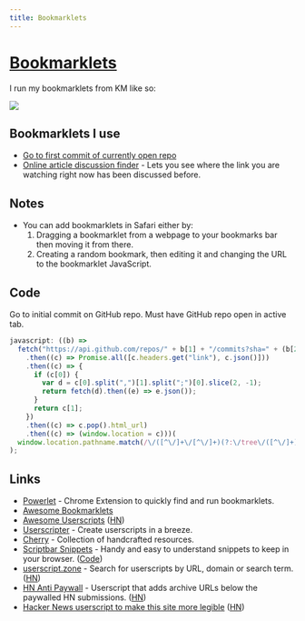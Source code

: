 ```yaml
---
title: Bookmarklets
---
```


# [Bookmarklets](http://en.wikipedia.org/wiki/Bookmarklet)

I run my bookmarklets from KM like so:

![](https://i.imgur.com/UIQNrjr.png)

## Bookmarklets I use

- [Go to first commit of currently open repo](#code)
- [Online article discussion finder](https://github.com/theoretick/discuss-it) - Lets you see where the link you are watching right now has been discussed before.

## Notes

- You can add bookmarklets in Safari either by:
  1. Dragging a bookmarklet from a webpage to your bookmarks bar then moving it from there.
  2. Creating a random bookmark, then editing it and changing the URL to the bookmarklet JavaScript.

## Code

Go to initial commit on GitHub repo. Must have GitHub repo open in active tab.

```js
javascript: ((b) =>
  fetch("https://api.github.com/repos/" + b[1] + "/commits?sha=" + (b[2] || ""))
    .then((c) => Promise.all([c.headers.get("link"), c.json()]))
    .then((c) => {
      if (c[0]) {
        var d = c[0].split(",")[1].split(";")[0].slice(2, -1);
        return fetch(d).then((e) => e.json());
      }
      return c[1];
    })
    .then((c) => c.pop().html_url)
    .then((c) => (window.location = c)))(
  window.location.pathname.match(/\/([^\/]+\/[^\/]+)(?:\/tree\/([^\/]+))?/)
);
```

## Links

- [Powerlet](https://github.com/anthonyec/powerlet) - Chrome Extension to quickly find and run bookmarklets.
- [Awesome Bookmarklets](https://github.com/marcobiedermann/awesome-bookmarklets)
- [Awesome Userscripts](https://github.com/bvolpato/awesome-userscripts) ([HN](https://news.ycombinator.com/item?id=29054673))
- [Userscripter](https://github.com/SimonAlling/userscripter) - Create userscripts in a breeze.
- [Cherry](https://github.com/kidonng/cherry) - Collection of handcrafted resources.
- [Scriptbar Snippets](https://scriptbar-snippets.tryapp.us/) - Handy and easy to understand snippets to keep in your browser. ([Code](https://github.com/datduyng/scriptbar-snippets))
- [userscript.zone](https://www.userscript.zone/) - Search for userscripts by URL, domain or search term. ([HN](https://news.ycombinator.com/item?id=31566061))
- [HN Anti Paywall](https://github.com/MostlyEmre/hn-anti-paywall) - Userscript that adds archive URLs below the paywalled HN submissions. ([HN](https://news.ycombinator.com/item?id=33794672))
- [Hacker News userscript to make this site more legible](https://github.com/mgladdish/website-customisations/tree/main/news.ycombinator.com) ([HN](https://news.ycombinator.com/item?id=34037462))
